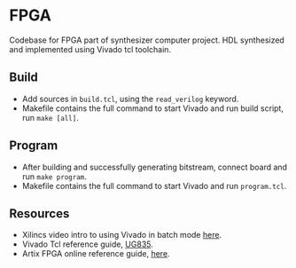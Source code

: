 # FPGA

Codebase for FPGA part of synthesizer computer project. HDL synthesized and implemented using Vivado tcl toolchain.

## Build
* Add sources in `build.tcl`, using the `read_verilog` keyword.
* Makefile contains the full command to start Vivado and run build script, run `make [all]`.

## Program
* After building and successfully generating bitstream, connect board and run `make program`.
* Makefile contains the full command to start Vivado and run `program.tcl`.

## Resources

* Xilincs video intro to using Vivado in batch mode [here](https://www.youtube.com/watch?v=04uFCkR5owM).
* Vivado Tcl reference guide, [UG835](https://www.xilinx.com/support/documentation/sw_manuals/xilinx2018_1/ug835-vivado-tcl-commands.pdf).
* Artix FPGA online reference guide, [here](https://digilent.com/reference/programmable-logic/arty-a7/reference-manual).
